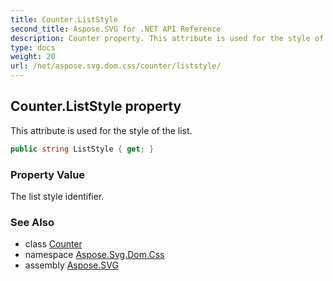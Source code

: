 ```yaml
---
title: Counter.ListStyle
second_title: Aspose.SVG for .NET API Reference
description: Counter property. This attribute is used for the style of the list
type: docs
weight: 20
url: /net/aspose.svg.dom.css/counter/liststyle/
---
```

## Counter.ListStyle property

This attribute is used for the style of the list.

```csharp
public string ListStyle { get; }
```

### Property Value

The list style identifier.

### See Also

* class [Counter](../)
* namespace [Aspose.Svg.Dom.Css](../../counter/)
* assembly [Aspose.SVG](../../../)
